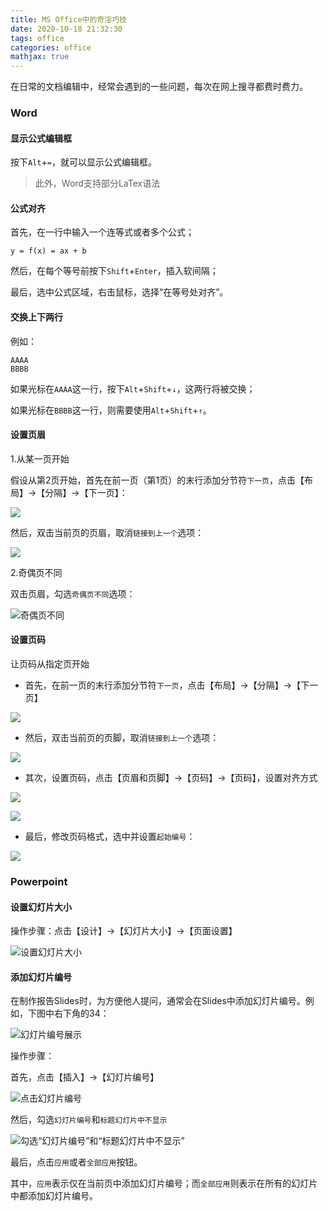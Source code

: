 ```yaml
---
title: MS Office中的奇淫巧技
date: 2020-10-18 21:32:30
tags: office
categories: office
mathjax: true
---
```


在日常的文档编辑中，经常会遇到的一些问题，每次在网上搜寻都费时费力。

<!--more-->

### Word

#### 显示公式编辑框

按下`Alt`+`=`，就可以显示公式编辑框。

> 此外，Word支持部分LaTex语法

#### 公式对齐

首先，在一行中输入一个连等式或者多个公式；

```
y = f(x) = ax + b
```

然后，在每个等号前按下`Shift`+`Enter`，插入软间隔；

最后，选中公式区域，右击鼠标，选择“在等号处对齐”。

#### 交换上下两行

例如：

```
AAAA
BBBB
```

如果光标在`AAAA`这一行，按下`Alt`+`Shift`+`↓`，这两行将被交换；

如果光标在`BBBB`这一行，则需要使用`Alt`+`Shift`+`↑`。

#### 设置页眉

1.从某一页开始

假设从第2页开始，首先在前一页（第1页）的末行添加分节符`下一页`，点击【布局】→【分隔】→【下一页】：

![](/static/images/word-page-header-start-page1.png)

然后，双击当前页的页眉，取消`链接到上一个`选项：

![](/static/images/word-page-header-start-page2.png)

2.奇偶页不同

双击页眉，勾选`奇偶页不同`选项：

![奇偶页不同](/static/images/word-page-header-different-odd-even-pages.png)

#### 设置页码

让页码从指定页开始

* 首先，在前一页的末行添加分节符`下一页`，点击【布局】→【分隔】→【下一页】

![](/static/images/word-page-number1.png)

* 然后，双击当前页的页脚，取消`链接到上一个`选项：

![](/static/images/word-page-number2.png)

* 其次，设置页码，点击【页眉和页脚】→【页码】→【页码】，设置对齐方式

![](/static/images/word-page-number3.png)

![](/static/images/word-page-number4.png)

* 最后，修改页码格式，选中并设置`起始编号`：

![](/static/images/word-page-number5.png)

### Powerpoint

#### 设置幻灯片大小

操作步骤：点击【设计】→【幻灯片大小】→【页面设置】

![设置幻灯片大小](/static/images/powerpoint-change-the-size-of-slides.png)

#### 添加幻灯片编号

在制作报告Slides时，为方便他人提问，通常会在Slides中添加幻灯片编号。例如，下图中右下角的34：

![幻灯片编号展示](/static/images/powerpoint-slide-number.png)

操作步骤：

首先，点击【插入】→【幻灯片编号】

![点击幻灯片编号](/static/images/powerpoint-add-slide-numbers.png)

然后，勾选`幻灯片编号`和`标题幻灯片中不显示`

![勾选“幻灯片编号”和“标题幻灯片中不显示”](/static/images/powerpoint-add-slide-numbers-select-check-box.png)

最后，点击`应用`或者`全部应用`按钮。

其中，`应用`表示仅在当前页中添加幻灯片编号；而`全部应用`则表示在所有的幻灯片中都添加幻灯片编号。

